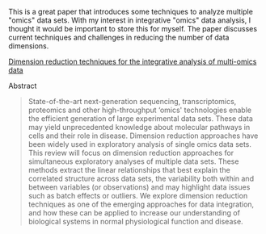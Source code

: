 <html><body><p>
	This is a great paper that introduces some techniques to analyze multiple "omics" data sets. With my interest in integrative "omics" data analysis, I thought it would be important to store this for myself. The paper discusses current techniques and challenges in reducing the number of data dimensions.
</p>

<p>
	<a href="http://bib.oxfordjournals.org/content/17/4/628.full.pdf+html" target="_blank">Dimension reduction techniques for the integrative analysis of multi-omics data</a>
</p>

<p>
	Abstract
</p>

<blockquote cite="http://bib.oxfordjournals.org/content/17/4/628.full.pdf+html">
	<p>
		State-of-the-art next-generation sequencing, transcriptomics, proteomics and other high-throughput ‘omics' technologies enable the efficient generation of large experimental data sets. These data may yield unprecedented knowledge about molecular pathways in cells and their role in disease. Dimension reduction approaches have been widely used in exploratory analysis of single omics data sets. This review will focus on dimension reduction approaches for simultaneous exploratory analyses of multiple data sets. These methods extract the linear relationships that best explain the correlated structure across data sets, the variability both within and between variables (or observations) and may highlight data issues such as batch effects or outliers. We explore dimension reduction techniques as one of the emerging approaches for data integration, and how these can be applied to increase our understanding of biological systems in normal physiological function and disease.
	</p>
</blockquote>

<p>
	 
</p>
</body></html>